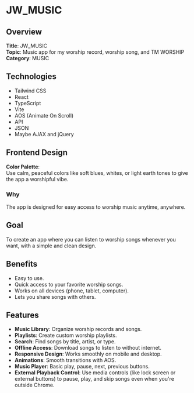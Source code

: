 # JW_MUSIC

## Overview
**Title**: JW_MUSIC  
**Topic**: Music app for my worship record, worship song, and TM WORSHIP  
**Category**: MUSIC

## Technologies
- Tailwind CSS
- React
- TypeScript
- Vite
- AOS (Animate On Scroll)
- API
- JSON
- Maybe AJAX and jQuery

## Frontend Design
**Color Palette**:  
Use calm, peaceful colors like soft blues, whites, or light earth tones to give the app a worshipful vibe.

### Why
The app is designed for easy access to worship music anytime, anywhere.

## Goal
To create an app where you can listen to worship songs whenever you want, with a simple and clean design.

## Benefits
- Easy to use.
- Quick access to your favorite worship songs.
- Works on all devices (phone, tablet, computer).
- Lets you share songs with others.

## Features
- **Music Library**: Organize worship records and songs.
- **Playlists**: Create custom worship playlists.
- **Search**: Find songs by title, artist, or type.
- **Offline Access**: Download songs to listen to without internet.
- **Responsive Design**: Works smoothly on mobile and desktop.
- **Animations**: Smooth transitions with AOS.
- **Music Player**: Basic play, pause, next, previous buttons.
- **External Playback Control**: Use media controls (like lock screen or external buttons) to pause, play, and skip songs even when you're outside Chrome.

